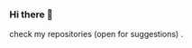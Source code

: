 ### Hi there 👋

<!--
**pratikpz18/pratikpz18** is a ✨ _special_ ✨ repository because its `README.md` (this file) appears on your GitHub profile.


- 🔭 I’m currently working on enhancing my coding skills.
- 🌱 I’m currently learning Web Development and Competitive Programming.
- 📫 You can reach me: https://www.linkedin.com/in/pratik-zinjurde-2a10b71b1/ .

--> check my repositories (open for suggestions) .

